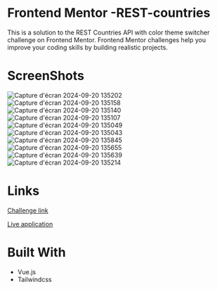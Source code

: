 
# Frontend Mentor -REST-countries
 
This is a solution to the REST Countries API with color theme switcher challenge on Frontend Mentor. Frontend Mentor challenges help you improve your coding skills by building realistic projects.

# ScreenShots

![Capture d'écran 2024-09-20 135202](https://github.com/user-attachments/assets/6f1a4ade-d194-4a3f-8946-715f3055f370)
![Capture d'écran 2024-09-20 135158](https://github.com/user-attachments/assets/adad3138-2f9e-425c-bcc6-c8ca1d8246f5)
![Capture d'écran 2024-09-20 135140](https://github.com/user-attachments/assets/c9d8d5bb-f96e-4aa1-9716-d84422d6a1d9)
![Capture d'écran 2024-09-20 135107](https://github.com/user-attachments/assets/a874f6e8-407a-463d-85ba-c35cb204ec11)
![Capture d'écran 2024-09-20 135049](https://github.com/user-attachments/assets/7ffa3c9f-4185-4711-ad7a-55314bca8798)
![Capture d'écran 2024-09-20 135043](https://github.com/user-attachments/assets/ea20cafb-6d59-4145-8f1d-ad7ef30da2da)
![Capture d'écran 2024-09-20 135845](https://github.com/user-attachments/assets/d7536d12-ab43-42be-ae45-6329565195f5)
![Capture d'écran 2024-09-20 135655](https://github.com/user-attachments/assets/86e9ec90-fb75-4d84-9aa8-706a0d1b82a6)
![Capture d'écran 2024-09-20 135639](https://github.com/user-attachments/assets/9923b552-487b-4b89-805c-1cd9603414a2)
![Capture d'écran 2024-09-20 135214](https://github.com/user-attachments/assets/df2bf6d7-f46f-40ef-a7f0-76570ea3e173)

# Links

[ Challenge link ](https://www.frontendmentor.io/challenges/rest-countries-api-with-color-theme-switcher-5cacc469fec04111f7b848ca)


[ Live application ](https://vue-rest-countries-challenge.netlify.app)

# Built With

* Vue.js
* Tailwindcss
  









